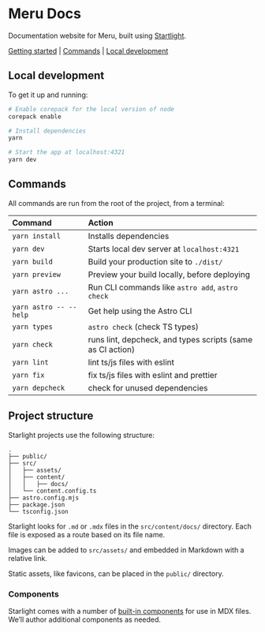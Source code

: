 # Meru Docs

Documentation website for Meru, built using [Startlight](https://starlight.astro.build/).

[Getting started](#getting-started) |
[Commands](#commands) |
[Local development](#local-development)

## Local development

To get it up and running:

```bash
# Enable corepack for the local version of node
corepack enable

# Install dependencies
yarn

# Start the app at localhost:4321
yarn dev
```

## Commands

All commands are run from the root of the project, from a terminal:

| Command                | Action                                                     |
| :--------------------- | :--------------------------------------------------------- |
| `yarn install`         | Installs dependencies                                      |
| `yarn dev`             | Starts local dev server at `localhost:4321`                |
| `yarn build`           | Build your production site to `./dist/`                    |
| `yarn preview`         | Preview your build locally, before deploying               |
| `yarn astro ...`       | Run CLI commands like `astro add`, `astro check`           |
| `yarn astro -- --help` | Get help using the Astro CLI                               |
| `yarn types`           | `astro check` (check TS types)                             |
| `yarn check`           | runs lint, depcheck, and types scripts (same as CI action) |
| `yarn lint`            | lint ts/js files with eslint                               |
| `yarn fix`             | fix ts/js files with eslint and prettier                   |
| `yarn depcheck`        | check for unused dependencies                              |

## Project structure

Starlight projects use the following structure:

```
.
├── public/
├── src/
│   ├── assets/
│   ├── content/
│   │   ├── docs/
│   └── content.config.ts
├── astro.config.mjs
├── package.json
└── tsconfig.json
```

Starlight looks for `.md` or `.mdx` files in the `src/content/docs/` directory. Each file is exposed as a route based on its file name.

Images can be added to `src/assets/` and embedded in Markdown with a relative link.

Static assets, like favicons, can be placed in the `public/` directory.

### Components

Starlight comes with a number of [built-in components](https://starlight.astro.build/components/using-components/#built-in-components) for use in MDX files. We’ll author additional components as needed.
